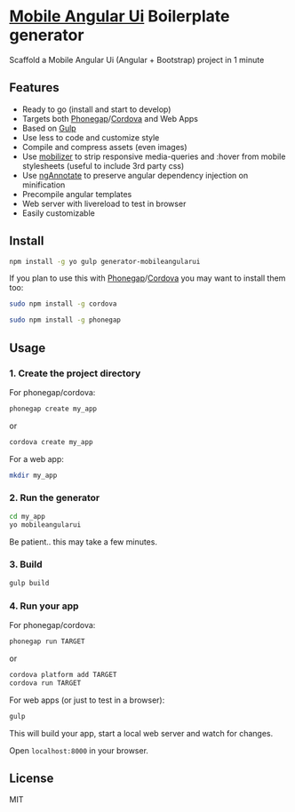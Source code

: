 # [Mobile Angular Ui](http://mobileangularui.com) Boilerplate generator

Scaffold a Mobile Angular Ui (Angular + Bootstrap) project in 1 minute

## Features

- Ready to go (install and start to develop)
- Targets both [Phonegap](http://phonegap.com/)/[Cordova](http://cordova.apache.org/) and Web Apps
- Based on [Gulp](http://gulpjs.com/)
- Use less to code and customize style
- Compile and compress assets (even images)
- Use [mobilizer](https://github.com/mcasmir/mobilizer) to strip responsive media-queries and :hover from mobile stylesheets (useful to include 3rd party css)
- Use [ngAnnotate](https://github.com/olov/ng-annotate) to preserve angular dependency injection on minification
- Precompile angular templates
- Web server with livereload to test in browser
- Easily customizable

## Install

```bash
npm install -g yo gulp generator-mobileangularui
```

If you plan to use this with [Phonegap](http://phonegap.com/)/[Cordova](http://cordova.apache.org/) you may want to install them too:

```bash
sudo npm install -g cordova
```

```bash
sudo npm install -g phonegap
```

## Usage

### 1. Create the project directory

For phonegap/cordova:

```bash
phonegap create my_app
```

or

```bash
cordova create my_app
```

For a web app:

```bash
mkdir my_app
```

### 2. Run the generator

```bash
cd my_app
yo mobileangularui
```

Be patient.. this may take a few minutes.

### 3. Build

```bash
gulp build
```

### 4. Run your app

For phonegap/cordova:

```bash
phonegap run TARGET
```

or

```bash
cordova platform add TARGET
cordova run TARGET
```

For web apps (or just to test in a browser):

``` bash
gulp
```

This will build your app, start a local web server and watch for changes.

Open `localhost:8000` in your browser.

## License

MIT